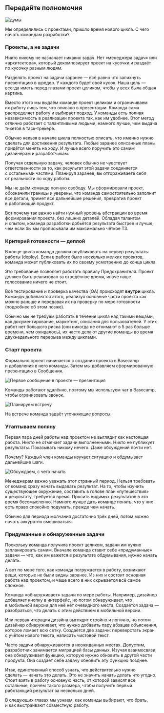 ## Передайте полномочия

![думы](https://basecamp.com/assets/books/shapeup/3.1/intro_cartoon-3a9ab2d1da6bb6653381f5ca7f32b221652035f40cf7b5fa748fffe2edf119f5.jpg)

Мы определились с проектами, пришло время нового цикла. С чего начать командам разработки?

### Проекты, а не задачи

Никто никому не назначает никаких задач. Нет «менеджера задач» или «архитектора», который декомпозирует проект на кусочки и раздаёт по кусочку разным людям.

Разделять проект на задачи заранее — всё равно что запихнуть презентацию в шредер. У каждого будет свой кусок. Наша цель — всегда иметь перед глазами проект целиком, чтобы у всех была общая картина.

Вместо этого мы выдаём команде проект целиком и ограничиваем их работу лишь тем, что описано в презентации. Команда сама распределяет работу и выбирает подход. У команды есть полная независимость в реализации проекта так, как им удобнее. Этот метод отлично работает с талантливыми людьми, намного лучше, чем выдача тикетов в таск-трекере.

Обычно нельзя в начале цикла полностью описать, что именно нужно сделать для достижения результата. Любые заранее описанные планы придётся менять на ходу. И лучше всего поручить это самим дизайнерам и разработчикам.

Получая отдельную задачу, человек обычно не чувствует ответственности за то, как результат этой задачи соединяется с остальными частями. Планируя заранее, вы отгораживаете себя от реальности по ходу работы.

Мы не даём команде полную свободу. Мы сформировали проект, обозначили границы и уверены, что команда самостоятельно заполнит все детали, примет все дальнейшие решения, превратив проект в работающий продукт.

Вот почему так важно найти нужный уровень абстракции во время формирования проекта, без лишних деталей. Обладая талантом и опытом, команда разработки добьётся результата быстрее и лучше, чем если бы мы прописывали им максимально чёткое ТЗ.

### Критерий готовности — деплой

В конце цикла команда должна опубликовать на сервер результаты работы (deploy). Если в работе было несколько мелких проектов, команда может публиковать их по своему усмотрению до конца цикла. 

Это требование позволяет работать правилу Предохранителя. Проект должен быть реализован за отведённое время, иначе наше голосование ничего не стоит.

Всё тестирование и проверка качества (QA) происходят **внутри** цикла. Команды добиваются этого, реализуя основные части проекта как можно раньше и передавая их на проверку по мере готовности (подробнее об этом позже).

Обычно мы не требуем работать в течение цикла над такими вещами, как документирование, маркетинг, описания для пользователей. У этих работ нет большого риска (они никогда не отнимают в 5 раз больше времени, чем ожидалось), их часто делают другие команды во время двухнедельного перерыва между циклами.

### Старт проекта

Формально проект начинается с создания проекта в Basecamp и добавления в него команды. Затем мы добавляем сформированную презентацию в Сообщения. 

![Первое сообщение в проекте — презентация](https://basecamp.com/assets/books/shapeup/3.1/in_basecamp/concept_message-6701d89c76753bc47de6e41a1daca7f59611bcaa7c209514e0e41ca0bdfad48f.png)

Команды работают удалённо, поэтому мы используем чат в Basecamp, чтобы огранизовать звонок.

![Планируем встречу](https://basecamp.com/assets/books/shapeup/3.1/in_basecamp/kicking_off-8cde0422601d5e7043538aa19d54d77189061ed33e28ba2aa56ebe7fa9aa2984.png)

На встрече команда задаёт уточняющие вопросы. 

### Утаптываем поляну

Первая пара дней работы над проектом не выглядит как настоящая работа. Никто не отмечает задачи выполненными. Никто не публикует результаты. Показывать никому нечего. Даже обсуждений почти нет.

Почему? Каждый член команды изучает ситуацию и обдумывает дальнейшие шаги.

![Обсуждаем, с чего начать](https://basecamp.com/assets/books/shapeup/3.1/in_basecamp/where_to_start-3f152d1d0df2ca09a6e8576cfe152b0d66b6e24e3eca2edf0cff89bfb29febd5.png)

Менеджерам важно уважать этот странный период. Нельзя требовать от команд сразу начать выдавать результат. На то, чтобы изучить существующее окружение, составить в голове план «путешествия» к результату, требуется время. Просить видимых результатов в это время бессмысленно. Намного лучше дать команде понять, что у них есть право спокойно подумать, прежде чем начать. 

Обычно для периода молчания достаточно трёх дней, потом можно начать аккуратно вмешиваться.

### Придуманные и обнаруженные задачи

Поскольку команда получила проект целиком, задачи им нужно запланировать самим. Вначале команда ставит себе «придуманные» задачи — что, как им кажется в результате обдумывания, нужно начать делать. 

А вот по мере того, как команда погружается в работу, возникают вещи, которые не были видны заранее. Из них и состоит основная работа над проектом, и чаще всего в них скрывается всё самое сложное.

Команда «обнаруживает» задачи по мере работы. Например, дизайнер добавляет кнопку в интерфейс, но потом обнаруживает, что в мобильной версии для неё нет очевидного места. Создаётся задача — разобраться, что делать с этим действием в мобильной версии. 

Или первая итерация дизайна выглядит стройно и логично, но потом дизайнер обнаруживает, что нужно добавить пару абзацев объяснения, которое ломает всю сетку. Создаётся две задачи: переверстать экран с учётом нового текста, написать чистовой текст.

Часто задачи обнаруживаются в неожиданных местах. Допустим, разработчик занимается миграцией базы данных. Изучая взаимосвязи, она обнаруживает функцию, которую нужно обновить в другой части продукта. Она создаёт себе задачу обновить эту функцию позднее.

Итак, единственный способ узнать, что действительно нужно сделать — начать это делать. Это не значить начать делать что угодно. Стоит взять в работу основную часть, от которой зависят все остальные, причём такого размера, чтобы получить первый работающий результат за несколько дней.

В следующих главах мы узнаем, как команды выбирают, что брать, и как выстраивают совместную работу.